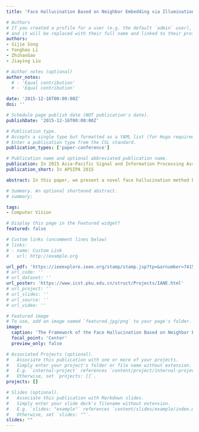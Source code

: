 ```yaml
---
title: 'Face Hallucination Based on Neighbor Embedding via Illumination Adaptation'

# Authors
# If you created a profile for a user (e.g. the default `admin` user), write the username (folder name) here
# and it will be replaced with their full name and linked to their profile.
authors:
- Sijie Song
- Yanghao Li
- ZhihanGao
- Jiaying Liu

# Author notes (optional)
author_notes:
  # - 'Equal contribution'
  # - 'Equal contribution'

date: '2015-12-16T00:00:00Z'
doi: ''

# Schedule page publish date (NOT publication's date).
publishDate: '2015-12-16T00:00:00Z'

# Publication type.
# Accepts a single type but formatted as a YAML list (for Hugo requirements).
# Enter a publication type from the CSL standard.
publication_types: ['paper-conference']

# Publication name and optional abbreviated publication name.
publication: In 2015 Asia-Pacific Signal and Information Processing Association Annual Summit and Conference (APSIPA 2015)
publication_short: In APSIPA 2015

abstract: In this paper, we present a novel face hallucination method by neighbor embedding considering illumination adaptation (NEIA) to super-resolve faces when the lighting conditions of the training faces mismatch those of the testing face. For illumination adjustment, face alignment is employed through dense correspondence. Next, every training face is composed into two layers to extract both details and highlight components. By operating the two layers of each face respectively, an extended training set is acquired by combining the original and adapted faces compensated in illumination. Finally, we reconstruct the input faces through neighbor embedding. To improve the estimation of neighbor embedding coefficients, nonlocal similarity is taken into consideration. Experimental results show that the proposed method outperforms other state-of-the-art methods both in subjective and objective qualities.

# Summary. An optional shortened abstract.
# summary: 

tags: 
- Computer Vision

# Display this page in the Featured widget?
featured: false

# Custom links (uncomment lines below)
# links:
# - name: Custom Link
#   url: http://example.org

url_pdf: 'https://ieeexplore.ieee.org/stamp/stamp.jsp?tp=&arnumber=7415357'
# url_code: ''
# url_dataset: ''
url_poster: 'https://www.icst.pku.edu.cn/struct/Projects/IANE.html'
# url_project: ''
# url_slides: ''
# url_source: ''
# url_video: ''

# Featured image
# To use, add an image named `featured.jpg/png` to your page's folder.
image:
  caption: 'The Framework of the Face Hallucination Based on Neighbor Embedding via Illumination Adaptation.'
  focal_point: 'Center'
  preview_only: false

# Associated Projects (optional).
#   Associate this publication with one or more of your projects.
#   Simply enter your project's folder or file name without extension.
#   E.g. `internal-project` references `content/project/internal-project/index.md`.
#   Otherwise, set `projects: []`.
projects: []

# Slides (optional).
#   Associate this publication with Markdown slides.
#   Simply enter your slide deck's filename without extension.
#   E.g. `slides: "example"` references `content/slides/example/index.md`.
#   Otherwise, set `slides: ""`.
slides: ""
---
```


